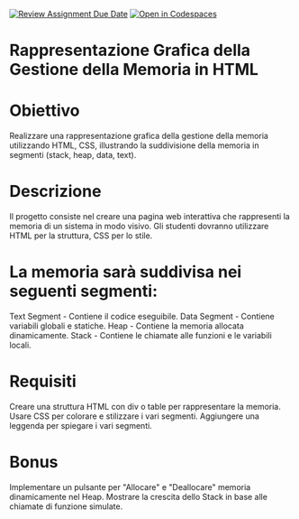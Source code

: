 [![Review Assignment Due Date](https://classroom.github.com/assets/deadline-readme-button-22041afd0340ce965d47ae6ef1cefeee28c7c493a6346c4f15d667ab976d596c.svg)](https://classroom.github.com/a/g6jzcZqC)
[![Open in Codespaces](https://classroom.github.com/assets/launch-codespace-2972f46106e565e64193e422d61a12cf1da4916b45550586e14ef0a7c637dd04.svg)](https://classroom.github.com/open-in-codespaces?assignment_repo_id=18721132)
# Rappresentazione Grafica della Gestione della Memoria in HTML

# Obiettivo
Realizzare una rappresentazione grafica della gestione della
memoria utilizzando HTML, CSS, illustrando la suddivisione
della memoria in segmenti (stack, heap, data, text).


# Descrizione
Il progetto consiste nel creare una pagina web
interattiva che rappresenti la memoria di un sistema in modo visivo. Gli
studenti dovranno utilizzare HTML per la struttura, CSS per lo stile.


# La memoria sarà suddivisa nei seguenti segmenti:

Text Segment - Contiene il codice eseguibile.
Data Segment - Contiene variabili globali e statiche.
Heap - Contiene la memoria allocata dinamicamente.
Stack - Contiene le chiamate alle funzioni e le variabili locali.


# Requisiti

Creare una struttura HTML con div o table per rappresentare la memoria.
Usare CSS per colorare e stilizzare i vari segmenti.
Aggiungere una leggenda per spiegare i vari segmenti.


# Bonus
Implementare un pulsante per "Allocare" e "Deallocare" memoria dinamicamente nel Heap.
Mostrare la crescita dello Stack in base alle chiamate di funzione simulate.
